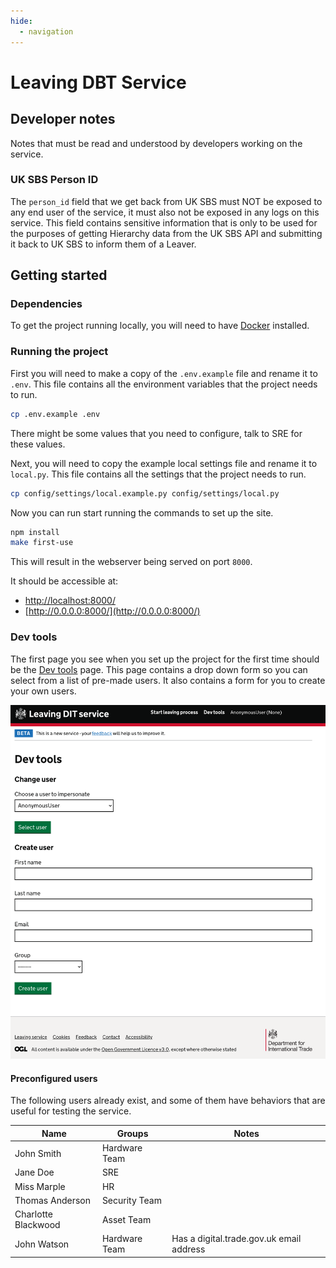 ```yaml
---
hide:
  - navigation
---
```


# Leaving DBT Service

## Developer notes
Notes that must be read and understood by developers working on the service.

### UK SBS Person ID
The `person_id` field that we get back from UK SBS must NOT be exposed to any end user of the service, it must also not be exposed in any logs on this service.
This field contains sensitive information that is only to be used for the purposes of getting Hierarchy data from the UK SBS API and submitting it back to UK SBS to inform them of a Leaver.

## Getting started

### Dependencies
To get the project running locally, you will need to have [Docker](https://www.docker.com/) installed.

### Running the project
First you will need to make a copy of the `.env.example` file and rename it to `.env`. This file contains all the environment variables that the project needs to run.

```bash
cp .env.example .env
```
There might be some values that you need to configure, talk to SRE for these values.

Next, you will need to copy the example local settings file and rename it to `local.py`. This file contains all the settings that the project needs to run.

```bash
cp config/settings/local.example.py config/settings/local.py
```

Now you can run start running the commands to set up the site.

```bash
npm install
make first-use
```

This will result in the webserver being served on port `8000`.

It should be accessible at:

- [http://localhost:8000/](http://localhost:8000/)
- [http://0.0.0.0:8000/](http://0.0.0.0:8000/)

### Dev tools

The first page you see when you set up the project for the first time should be the [Dev tools](http://localhost:8000/dev-tools/) page. This page contains a drop down form so you can select from a list of pre-made users. It also contains a form for you to create your own users.

![Dev tools page](./images/dev-tools-page.png)

#### Preconfigured users

The following users already exist, and some of them have behaviors that are useful for testing the service.

| Name | Groups | Notes |
| --- | --- | --- |
| John Smith | Hardware Team | |
| Jane Doe | SRE | |
| Miss Marple | HR | |
| Thomas Anderson | Security Team | |
| Charlotte Blackwood | Asset Team | |
| John Watson | Hardware Team | Has a digital.trade.gov.uk email address |
